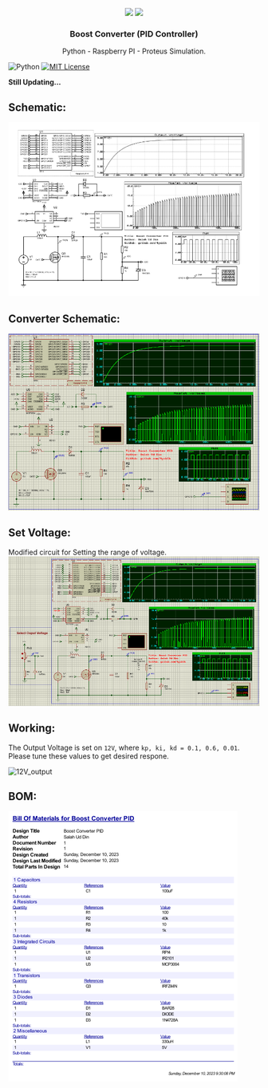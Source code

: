 <p align="center">
    <img src="https://github.com/4yub1k/boost_converter_raspberryPI/assets/45902447/fab84e4d-6c9a-4c52-958d-895cf89bccad">
    <img src="https://github.com/4yub1k/boost_converter_raspberryPI/assets/45902447/d9bfa667-ea0a-4f69-90b5-3c34afe2b7ed">
     <h3 align="center">Boost Converter (PID Controller)</h3>
     <p align="center">Python - Raspberry PI - Proteus Simulation.</p>
</p>

![Python](https://img.shields.io/badge/3.12.0-Python-gren?style=for-the-badge)
[![MIT License](https://img.shields.io/badge/license-MIT-blue.svg?style=for-the-badge)](https://github.com/4yub1k/boost_converter_raspberryPI/blob/main/LICENSE)

**Still Updating...**

## Schematic:
![Boost converter Main](https://github.com/4yub1k/boost_converter_raspberryPI/blob/main/images/main_crkt.png)

## Converter Schematic:
![Boost converter Main](https://github.com/4yub1k/boost_converter_raspberryPI/blob/main/images/D_50.png)

## Set Voltage:
Modified circuit for Setting the range of voltage.
![setVoltage](https://github.com/4yub1k/boost_converter_raspberryPI/blob/main/images/main_voltage_control.png)

## Working:
The Output Voltage is set on `12V`, where `kp, ki, kd = 0.1, 0.6, 0.01`. Please tune these values to get desired respone.

![12V_output](https://github.com/4yub1k/boost_converter_raspberryPI/assets/45902447/afcabcde-ef0d-418f-b56f-cf20fcf42921)


## BOM:
![Boost converter Main BOM](https://github.com/4yub1k/boost_converter_raspberryPI/blob/main/images/BOM.png)
